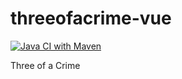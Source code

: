 # threeofacrime-vue

[![Java CI with Maven](https://github.com/alankstewart/threeofacrime-vue/actions/workflows/maven.yml/badge.svg)](https://github.com/alankstewart/threeofacrime-vue/actions/workflows/maven.yml)

Three of a Crime
